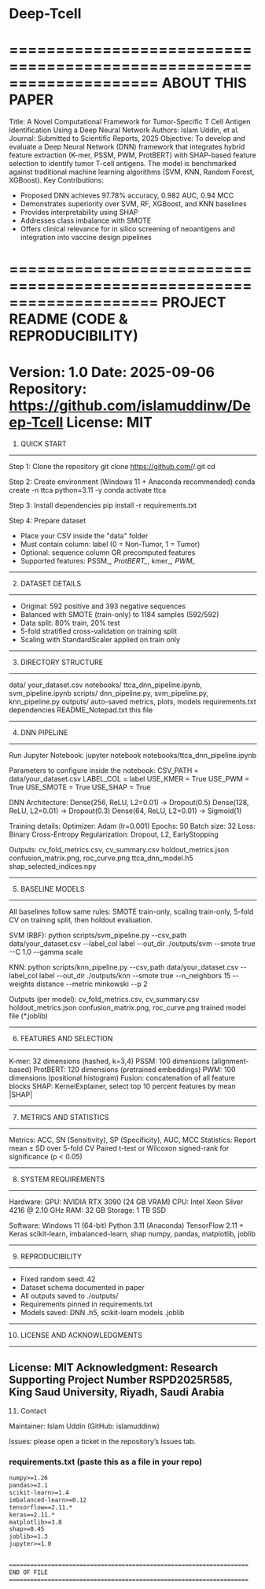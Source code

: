 # Deep-Tcell
====================================================================
 ABOUT THIS PAPER
====================================================================
Title: A Novel Computational Framework for Tumor-Specific T Cell Antigen Identification Using a Deep Neural Network
Authors: Islam Uddin, et al.
Journal: Submitted to Scientific Reports, 2025
Objective: To develop and evaluate a Deep Neural Network (DNN) framework
           that integrates hybrid feature extraction (K-mer, PSSM, PWM,
           ProtBERT) with SHAP-based feature selection to identify tumor
           T-cell antigens. The model is benchmarked against traditional
           machine learning algorithms (SVM, KNN, Random Forest, XGBoost).
Key Contributions:
  - Proposed DNN achieves 97.78% accuracy, 0.982 AUC, 0.94 MCC
  - Demonstrates superiority over SVM, RF, XGBoost, and KNN baselines
  - Provides interpretability using SHAP
  - Addresses class imbalance with SMOTE
  - Offers clinical relevance for in silico screening of neoantigens
    and integration into vaccine design pipelines

====================================================================
 PROJECT README (CODE & REPRODUCIBILITY)
====================================================================
Version: 1.0
Date: 2025-09-06
Repository: https://github.com/islamuddinw/Deep-Tcell
License: MIT
====================================================================

1) QUICK START
--------------------------------------------------------------------
Step 1: Clone the repository
  git clone https://github.com/<your-user>/<your-repo>.git
  cd <your-repo>

Step 2: Create environment (Windows 11 + Anaconda recommended)
  conda create -n ttca python=3.11 -y
  conda activate ttca

Step 3: Install dependencies
  pip install -r requirements.txt

Step 4: Prepare dataset
  - Place your CSV inside the "data" folder
  - Must contain column: label (0 = Non-Tumor, 1 = Tumor)
  - Optional: sequence column OR precomputed features
  - Supported features: PSSM_*, ProtBERT_*, kmer_*, PWM_*

--------------------------------------------------------------------
2) DATASET DETAILS
--------------------------------------------------------------------
- Original: 592 positive and 393 negative sequences
- Balanced with SMOTE (train-only) to 1184 samples (592/592)
- Data split: 80% train, 20% test
- 5-fold stratified cross-validation on training split
- Scaling with StandardScaler applied on train only

--------------------------------------------------------------------
3) DIRECTORY STRUCTURE
--------------------------------------------------------------------
data/                   your_dataset.csv
notebooks/              ttca_dnn_pipeline.ipynb, svm_pipeline.ipynb
scripts/                dnn_pipeline.py, svm_pipeline.py, knn_pipeline.py
outputs/                auto-saved metrics, plots, models
requirements.txt        dependencies
README_Notepad.txt      this file

--------------------------------------------------------------------
4) DNN PIPELINE
--------------------------------------------------------------------
Run Jupyter Notebook:
  jupyter notebook notebooks/ttca_dnn_pipeline.ipynb

Parameters to configure inside the notebook:
  CSV_PATH = data/your_dataset.csv
  LABEL_COL = label
  USE_KMER = True
  USE_PWM = True
  USE_SMOTE = True
  USE_SHAP = True

DNN Architecture:
  Dense(256, ReLU, L2=0.01) -> Dropout(0.5)
  Dense(128, ReLU, L2=0.01) -> Dropout(0.3)
  Dense(64, ReLU, L2=0.01) -> Sigmoid(1)

Training details:
  Optimizer: Adam (lr=0.001)
  Epochs: 50
  Batch size: 32
  Loss: Binary Cross-Entropy
  Regularization: Dropout, L2, EarlyStopping

Outputs:
  cv_fold_metrics.csv, cv_summary.csv
  holdout_metrics.json
  confusion_matrix.png, roc_curve.png
  ttca_dnn_model.h5
  shap_selected_indices.npy

--------------------------------------------------------------------
5) BASELINE MODELS
--------------------------------------------------------------------
All baselines follow same rules: SMOTE train-only, scaling train-only,
5-fold CV on training split, then holdout evaluation.

SVM (RBF):
  python scripts/svm_pipeline.py --csv_path data/your_dataset.csv --label_col label --out_dir ./outputs/svm --smote true --C 1.0 --gamma scale

KNN:
  python scripts/knn_pipeline.py --csv_path data/your_dataset.csv --label_col label --out_dir ./outputs/knn --smote true --n_neighbors 15 --weights distance --metric minkowski --p 2

Outputs (per model):
  cv_fold_metrics.csv, cv_summary.csv
  holdout_metrics.json
  confusion_matrix.png, roc_curve.png
  trained model file (*.joblib)

--------------------------------------------------------------------
6) FEATURES AND SELECTION
--------------------------------------------------------------------
K-mer: 32 dimensions (hashed, k=3,4)
PSSM: 100 dimensions (alignment-based)
ProtBERT: 120 dimensions (pretrained embeddings)
PWM: 100 dimensions (positional histogram)
Fusion: concatenation of all feature blocks
SHAP: KernelExplainer, select top 10 percent features by mean |SHAP|

--------------------------------------------------------------------
7) METRICS AND STATISTICS
--------------------------------------------------------------------
Metrics:
  ACC, SN (Sensitivity), SP (Specificity), AUC, MCC
Statistics:
  Report mean ± SD over 5-fold CV
  Paired t-test or Wilcoxon signed-rank for significance (p < 0.05)

--------------------------------------------------------------------
8) SYSTEM REQUIREMENTS
--------------------------------------------------------------------
Hardware:
  GPU: NVIDIA RTX 3090 (24 GB VRAM)
  CPU: Intel Xeon Silver 4216 @ 2.10 GHz
  RAM: 32 GB
  Storage: 1 TB SSD

Software:
  Windows 11 (64-bit)
  Python 3.11 (Anaconda)
  TensorFlow 2.11 + Keras
  scikit-learn, imbalanced-learn, shap
  numpy, pandas, matplotlib, joblib

--------------------------------------------------------------------
9) REPRODUCIBILITY
--------------------------------------------------------------------
- Fixed random seed: 42
- Dataset schema documented in paper
- All outputs saved to ./outputs/
- Requirements pinned in requirements.txt
- Models saved: DNN .h5, scikit-learn models .joblib
--------------------------------------------------------------------
10) LICENSE AND ACKNOWLEDGMENTS
--------------------------------------------------------------------
License: MIT
Acknowledgment: Research Supporting Project Number RSPD2025R585,
King Saud University, Riyadh, Saudi Arabia
--------------------------------------------------------------------
11) Contact

Maintainer: Islam Uddin (GitHub: islamuddinw)

Issues: please open a ticket in the repository’s Issues tab.

### requirements.txt (paste this as a file in your repo)
```txt
numpy>=1.26
pandas>=2.1
scikit-learn>=1.4
imbalanced-learn>=0.12
tensorflow==2.11.*
keras==2.11.*
matplotlib>=3.8
shap>=0.45
joblib>=1.3
jupyter>=1.0


====================================================================
END OF FILE
====================================================================
